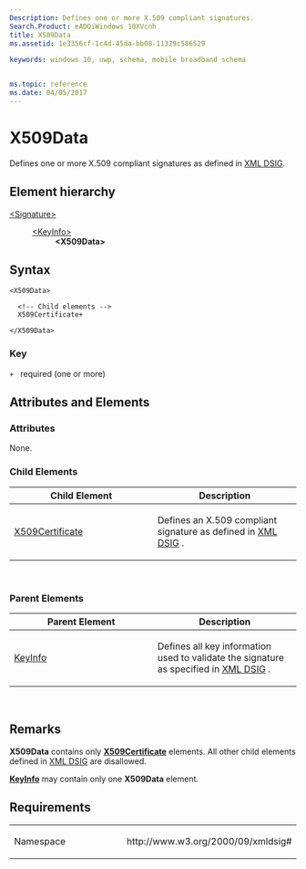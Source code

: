 ```yaml
---
Description: Defines one or more X.509 compliant signatures.
Search.Product: eADQiWindows 10XVcnh
title: X509Data
ms.assetid: 1e3356cf-1c4d-45da-bb08-11329c586529

keywords: windows 10, uwp, schema, mobile broadband schema


ms.topic: reference
ms.date: 04/05/2017
---
```


# X509Data


Defines one or more X.509 compliant signatures as defined in [XML DSIG](https://www.w3.org/TR/xmldsig-core/).

## Element hierarchy

<dl>
<dt><a href="element-signature.md">&lt;Signature&gt;</a></dt>
<dd>
<dl>
<dt><a href="element-keyinfo.md">&lt;KeyInfo&gt;</a></dt>
<dd><b>&lt;X509Data&gt;</b></dd>
</dl>
</dd>
</dl>

## Syntax

``` syntax
<X509Data>

  <!-- Child elements -->
  X509Certificate+

</X509Data>
```

### Key

`+`   required (one or more)

## Attributes and Elements


### Attributes

None.

### Child Elements

<table>
<colgroup>
<col width="50%" />
<col width="50%" />
</colgroup>
<thead>
<tr class="header">
<th>Child Element</th>
<th>Description</th>
</tr>
</thead>
<tbody>
<tr class="odd">
<td><a href="element-x509certificate.md">X509Certificate</a> </td>
<td><p>Defines an X.509 compliant signature as defined in <a href="https://www.w3.org/TR/xmldsig-core/">XML DSIG</a> .</p></td>
</tr>
</tbody>
</table>

 

### Parent Elements

<table>
<colgroup>
<col width="50%" />
<col width="50%" />
</colgroup>
<thead>
<tr class="header">
<th>Parent Element</th>
<th>Description</th>
</tr>
</thead>
<tbody>
<tr class="odd">
<td><a href="element-keyinfo.md">KeyInfo</a> </td>
<td><p>Defines all key information used to validate the signature as specified in <a href="https://www.w3.org/TR/xmldsig-core/">XML DSIG</a> .</p></td>
</tr>
</tbody>
</table>

 

## Remarks

**X509Data** contains only [**X509Certificate**](element-x509certificate.md) elements. All other child elements defined in [XML DSIG](https://www.w3.org/TR/xmldsig-core/) are disallowed.

[**KeyInfo**](element-keyinfo.md) may contain only one **X509Data** element.

## Requirements

<table>
<colgroup>
<col width="50%" />
<col width="50%" />
</colgroup>
<tbody>
<tr class="odd">
<td><p>Namespace</p></td>
<td><p>http://www.w3.org/2000/09/xmldsig#</p></td>
</tr>
</tbody>
</table>

 

 



